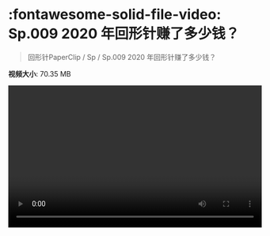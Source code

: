 # :fontawesome-solid-file-video: Sp.009 2020 年回形针赚了多少钱？

> 回形针PaperClip / Sp / Sp.009 2020 年回形针赚了多少钱？

**视频大小**: 70.35 MB

<video id="V-53793032c98d87ca1ea493a61ebfa680" width="512" height="288" preload="none" playsinline webkit-playsinline></video>